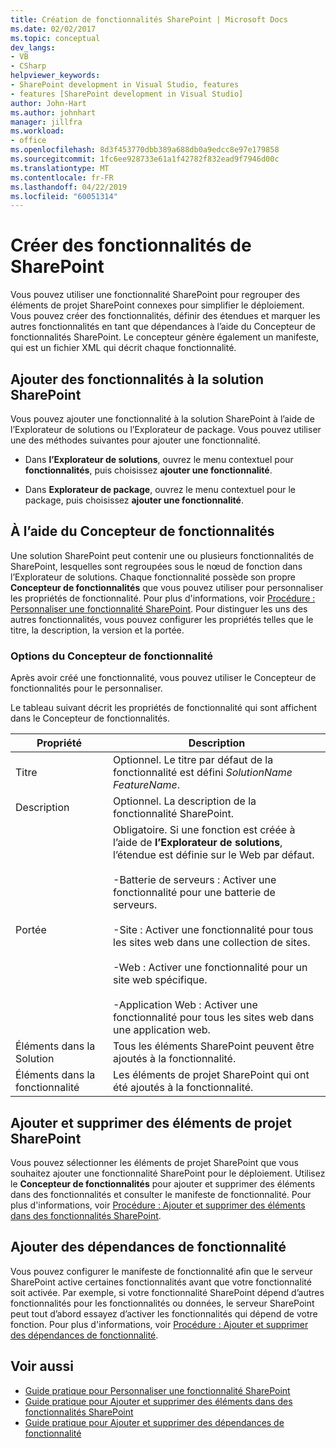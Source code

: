 ```yaml
---
title: Création de fonctionnalités SharePoint | Microsoft Docs
ms.date: 02/02/2017
ms.topic: conceptual
dev_langs:
- VB
- CSharp
helpviewer_keywords:
- SharePoint development in Visual Studio, features
- features [SharePoint development in Visual Studio]
author: John-Hart
ms.author: johnhart
manager: jillfra
ms.workload:
- office
ms.openlocfilehash: 8d3f453770dbb389a688db0a9edcc8e97e179858
ms.sourcegitcommit: 1fc6ee928733e61a1f42782f832ead9f7946d00c
ms.translationtype: MT
ms.contentlocale: fr-FR
ms.lasthandoff: 04/22/2019
ms.locfileid: "60051314"
---
```

# <a name="create-sharepoint-features"></a>Créer des fonctionnalités de SharePoint
  Vous pouvez utiliser une fonctionnalité SharePoint pour regrouper des éléments de projet SharePoint connexes pour simplifier le déploiement. Vous pouvez créer des fonctionnalités, définir des étendues et marquer les autres fonctionnalités en tant que dépendances à l’aide du Concepteur de fonctionnalités SharePoint. Le concepteur génère également un manifeste, qui est un fichier XML qui décrit chaque fonctionnalité.

## <a name="add-features-to-the-sharepoint-solution"></a>Ajouter des fonctionnalités à la solution SharePoint
 Vous pouvez ajouter une fonctionnalité à la solution SharePoint à l’aide de l’Explorateur de solutions ou l’Explorateur de package. Vous pouvez utiliser une des méthodes suivantes pour ajouter une fonctionnalité.

- Dans **l’Explorateur de solutions**, ouvrez le menu contextuel pour **fonctionnalités**, puis choisissez **ajouter une fonctionnalité**.

- Dans **Explorateur de package**, ouvrez le menu contextuel pour le package, puis choisissez **ajouter une fonctionnalité**.

## <a name="using-the-feature-designer"></a>À l’aide du Concepteur de fonctionnalités
 Une solution SharePoint peut contenir une ou plusieurs fonctionnalités de SharePoint, lesquelles sont regroupées sous le nœud de fonction dans l’Explorateur de solutions. Chaque fonctionnalité possède son propre **Concepteur de fonctionnalités** que vous pouvez utiliser pour personnaliser les propriétés de fonctionnalité. Pour plus d'informations, voir [Procédure : Personnaliser une fonctionnalité SharePoint](../sharepoint/how-to-customize-a-sharepoint-feature.md). Pour distinguer les uns des autres fonctionnalités, vous pouvez configurer les propriétés telles que le titre, la description, la version et la portée.

### <a name="feature-designer-options"></a>Options du Concepteur de fonctionnalité
 Après avoir créé une fonctionnalité, vous pouvez utiliser le Concepteur de fonctionnalités pour le personnaliser.

 Le tableau suivant décrit les propriétés de fonctionnalité qui sont affichent dans le Concepteur de fonctionnalités.

|Propriété|Description|
|--------------|-----------------|
|Titre|Optionnel. Le titre par défaut de la fonctionnalité est défini *SolutionName* *FeatureName*.|
|Description|Optionnel. La description de la fonctionnalité SharePoint.|
|Portée|Obligatoire. Si une fonction est créée à l’aide de **l’Explorateur de solutions**, l’étendue est définie sur le Web par défaut.<br /><br /> -Batterie de serveurs : Activer une fonctionnalité pour une batterie de serveurs.<br /><br /> -Site : Activer une fonctionnalité pour tous les sites web dans une collection de sites.<br /><br /> -Web : Activer une fonctionnalité pour un site web spécifique.<br /><br /> -Application Web : Activer une fonctionnalité pour tous les sites web dans une application web.|
|Éléments dans la Solution|Tous les éléments SharePoint peuvent être ajoutés à la fonctionnalité.|
|Éléments dans la fonctionnalité|Les éléments de projet SharePoint qui ont été ajoutés à la fonctionnalité.|

## <a name="add-and-remove-sharepoint-project-items"></a>Ajouter et supprimer des éléments de projet SharePoint
 Vous pouvez sélectionner les éléments de projet SharePoint que vous souhaitez ajouter une fonctionnalité SharePoint pour le déploiement. Utilisez le **Concepteur de fonctionnalités** pour ajouter et supprimer des éléments dans des fonctionnalités et consulter le manifeste de fonctionnalité. Pour plus d'informations, voir [Procédure : Ajouter et supprimer des éléments dans des fonctionnalités SharePoint](../sharepoint/how-to-add-and-remove-items-to-sharepoint-features.md).

## <a name="add-feature-dependencies"></a>Ajouter des dépendances de fonctionnalité
 Vous pouvez configurer le manifeste de fonctionnalité afin que le serveur SharePoint active certaines fonctionnalités avant que votre fonctionnalité soit activée. Par exemple, si votre fonctionnalité SharePoint dépend d’autres fonctionnalités pour les fonctionnalités ou données, le serveur SharePoint peut tout d’abord essayez d’activer les fonctionnalités qui dépend de votre fonction. Pour plus d'informations, voir [Procédure : Ajouter et supprimer des dépendances de fonctionnalité](../sharepoint/how-to-add-and-remove-feature-dependencies.md).

## <a name="see-also"></a>Voir aussi
- [Guide pratique pour Personnaliser une fonctionnalité SharePoint](../sharepoint/how-to-customize-a-sharepoint-feature.md)
- [Guide pratique pour Ajouter et supprimer des éléments dans des fonctionnalités SharePoint](../sharepoint/how-to-add-and-remove-items-to-sharepoint-features.md)
- [Guide pratique pour Ajouter et supprimer des dépendances de fonctionnalité](../sharepoint/how-to-add-and-remove-feature-dependencies.md)
